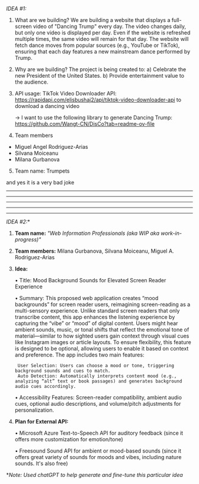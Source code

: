 *IDEA #1:* 

1. What are we building? 
   We are building a website that displays a full-screen video of "Dancing Trump" every day. The video changes daily, but only one video is displayed per day. Even if the website is refreshed multiple times, the same video will remain for that day. The website will fetch dance moves from popular sources (e.g., YouTube or TikTok), ensuring that each day features a new mainstream dance performed by Trump.

2. Why are we building? 
   The project is being created to:
   a) Celebrate the new President of the United States.
   b) Provide entertainment value to the audience.

3. API usage:
   TikTok Video Downloader API: https://rapidapi.com/elisbushaj2/api/tiktok-video-downloader-api
   to download a dancing video

   -> I want to use the following library to generate Dancing Trump:
   https://github.com/Wangt-CN/DisCo?tab=readme-ov-file


4. Team members
- Miguel Angel Rodriguez-Arias
- Silvana Moiceanu
- Milana Gurbanova

5. Team name:
Trumpets


and yes it is a very bad joke

---------------------------------------
---------------------------------------
---------------------------------------
---------------------------------------
---------------------------------------
*IDEA #2:**



1. **Team name:** *"Web Information Professionals (aka WIP aka work-in-progress)"*



2. **Team members:** Milana Gurbanova, Silvana Moiceanu, Miguel A. Rodriguez-Arias



3. **Idea:**

   • Title: Mood Background Sounds for Elevated Screen Reader Experience

   • Summary: This proposed web application creates “mood backgrounds” for screen reader users, reimagining screen-reading as a multi-sensory experience. Unlike standard screen readers that only transcribe content, this app enhances the listening experience by capturing the “vibe” or “mood” of digital content. Users might hear ambient sounds, music, or tonal shifts that reflect the emotional tone of material—similar to how sighted users gain context through visual cues like Instagram images or article layouts. To ensure flexibility, this feature is designed to be optional, allowing users to enable it based on context and preference. The app includes two main features:

        User Selection: Users can choose a mood or tone, triggering background sounds and cues to match.
        Auto Detection: Automatically interprets content mood (e.g., analyzing “alt” text or book passages) and generates background audio cues accordingly.

   • Accessibility Features: Screen-reader compatibility, ambient audio cues, optional audio descriptions, and volume/pitch adjustments for personalization.



4. **Plan for External API:**

   • Microsoft Azure Text-to-Speech API for auditory feedback (since it offers more customization for emotion/tone)

   • Freesound Sound API for ambient or mood-based sounds (since it offers great variety of sounds for moods and vibes, including nature sounds. It's also free)


**Note: Used chatGPT to help generate and fine-tune this particular idea*
